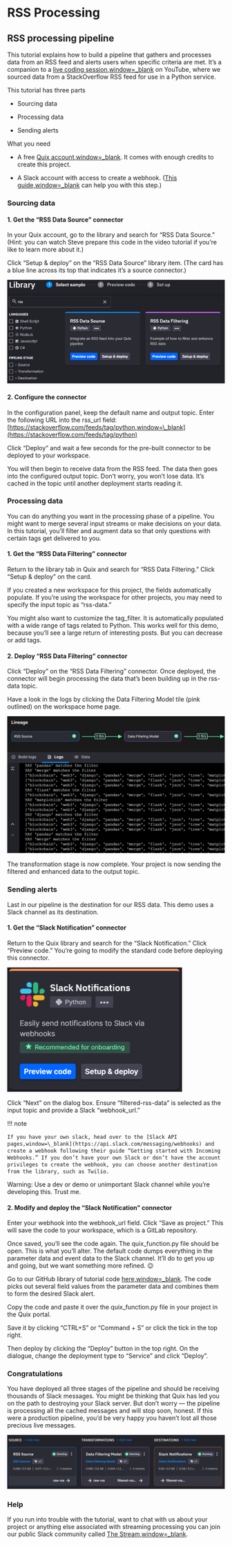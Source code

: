 # RSS Processing

## RSS processing pipeline

This tutorial explains how to build a pipeline that gathers and
processes data from an RSS feed and alerts users when specific criteria
are met. It’s a companion to a [live coding
session,window=\_blank](https://www.youtube.com/watch?v=X9swwr0Rjx4&t=1s)
on YouTube, where we sourced data from a StackOverflow RSS feed for use
in a Python service.

This tutorial has three parts

  - Sourcing data

  - Processing data

  - Sending alerts

What you need

  - A free [Quix account,window=\_blank](https://quix.io/signup). It
    comes with enough credits to create this project.

  - A Slack account with access to create a webhook. ([This
    guide,window=\_blank](https://api.slack.com/messaging/webhooks) can
    help you with this step.)

### Sourcing data

#### 1\. Get the “RSS Data Source” connector

In your Quix account, go to the library and search for “RSS Data
Source.” (Hint: you can watch Steve prepare this code in the video
tutorial if you’re like to learn more about it.)

Click “Setup & deploy” on the “RSS Data Source” library item. (The card
has a blue line across its top that indicates it’s a source connector.)

![RSSTutorial/image1.png](../images/RSSTutorial/image1.png)

#### 2\. Configure the connector

In the configuration panel, keep the default name and output topic.
Enter the following URL into the rss\_url field:
[https://stackoverflow.com/feeds/tag/python,window=\_blank](https://stackoverflow.com/feeds/tag/python)

Click “Deploy” and wait a few seconds for the pre-built connector to be
deployed to your workspace.

You will then begin to receive data from the RSS feed. The data then
goes into the configured output topic. Don’t worry, you won’t lose data.
It’s cached in the topic until another deployment starts reading it.

### Processing data

You can do anything you want in the processing phase of a pipeline. You
might want to merge several input streams or make decisions on your
data. In this tutorial, you’ll filter and augment data so that only
questions with certain tags get delivered to you.

#### 1\. Get the “RSS Data Filtering” connector

Return to the library tab in Quix and search for “RSS Data Filtering.”
Click “Setup & deploy” on the card.

If you created a new workspace for this project, the fields
automatically populate. If you’re using the workspace for other
projects, you may need to specify the input topic as “rss-data.”

You might also want to customize the tag\_filter. It is automatically
populated with a wide range of tags related to Python. This works well
for this demo, because you’ll see a large return of interesting posts.
But you can decrease or add tags.

#### 2\. Deploy “RSS Data Filtering” connector

Click “Deploy” on the “RSS Data Filtering” connector. Once deployed, the
connector will begin processing the data that’s been building up in the
rss-data topic.

Have a look in the logs by clicking the Data Filtering Model tile (pink
outlined) on the workspace home page.

![RSSTutorial/image2.png](../images/RSSTutorial/image2.png)

The transformation stage is now complete. Your project is now sending
the filtered and enhanced data to the output topic.

### Sending alerts

Last in our pipeline is the destination for our RSS data. This demo uses
a Slack channel as its destination.

#### 1\. Get the “Slack Notification” connector

Return to the Quix library and search for the “Slack Notification.”
Click “Preview code.” You’re going to modify the standard code before
deploying this connector.

![RSSTutorial/image3.png](../images/RSSTutorial/image3.png)

Click “Next” on the dialog box. Ensure “filtered-rss-data” is selected
as the input topic and provide a Slack “webhook\_url.”

!!! note

	If you have your own slack, head over to the [Slack API pages,window=\_blank](https://api.slack.com/messaging/webhooks) and create a webhook following their guide “Getting started with Incoming Webhooks.” If you don’t have your own Slack or don’t have the account privileges to create the webhook, you can choose another destination from the library, such as Twilio.

Warning: Use a dev or demo or unimportant Slack channel while you’re
developing this. Trust me.

#### 2\. Modify and deploy the “Slack Notification” connector

Enter your webhook into the webhook\_url field. Click “Save as project.”
This will save the code to your workspace, which is a GitLab repository.

Once saved, you’ll see the code again. The quix\_function.py file should
be open. This is what you’ll alter. The default code dumps everything in
the parameter data and event data to the Slack channel. It’ll do to get
you up and going, but we want something more refined. 😉

Go to our GitHub library of tutorial code
[here,window=\_blank](https://github.com/quixai/tutorial-code/blob/main/RSS/Slack-Notification-Destination/quix_function.py).
The code picks out several field values from the parameter data and
combines them to form the desired Slack alert.

Copy the code and paste it over the quix\_function.py file in your
project in the Quix portal.

Save it by clicking “CTRL+S” or “Command + S” or click the tick in the
top right.

Then deploy by clicking the “Deploy” button in the top right. On the
dialogue, change the deployment type to “Service” and click “Deploy”.

### Congratulations

You have deployed all three stages of the pipeline and should be
receiving thousands of Slack messages. You might be thinking that Quix
has led you on the path to destroying your Slack server. But don’t worry
— the pipeline is processing all the cached messages and will stop soon,
honest. If this were a production pipeline, you’d be very happy you
haven’t lost all those precious live messages.

![RSSTutorial/image4.png](../images/RSSTutorial/image4.png)

### Help

If you run into trouble with the tutorial, want to chat with us about
your project or anything else associated with streaming processing you
can join our public Slack community called [The
Stream,window=\_blank](https://quix.ai/slack-invite).
